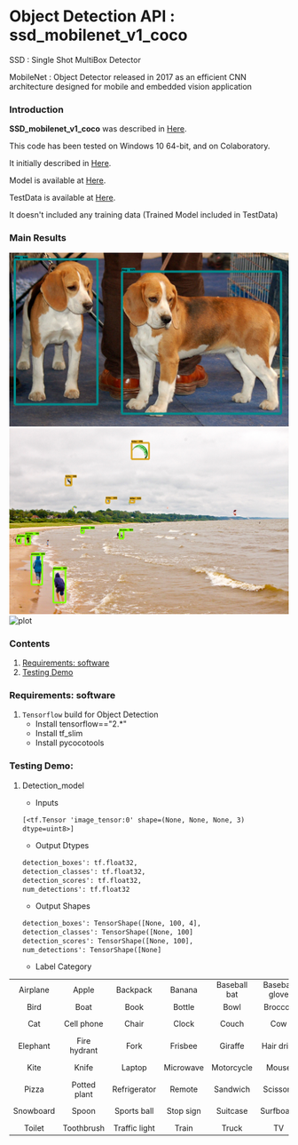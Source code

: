 # Object Detection API : ssd_mobilenet_v1_coco

SSD : Single Shot MultiBox Detector

MobileNet : Object Detector released in 2017 as an efficient CNN architecture designed for mobile and embedded vision application

### Introduction

**SSD_mobilenet_v1_coco** was described in [Here](https://docs.openvinotoolkit.org/latest/omz_models_model_ssd_mobilenet_v1_coco.html).

This code has been tested on Windows 10 64-bit, and on Colaboratory.

It initially described in [Here](https://github.com/tensorflow/models/tree/991f75e200721267302291862cd9bf936ca06f90/research/object_detection).

Model is available at [Here](https://github.com/tensorflow/models).

TestData is available at [Here](http://download.tensorflow.org/models/object_detection/ssd_mobilenet_v1_coco_2017_11_17.tar.gz).

It doesn't included any training data (Trained Model included in TestData)

### Main Results
![plot](https://github.com/falling90/Object_Detection/blob/main/Result/Result1.png?raw=true)
![plot](https://github.com/falling90/Object_Detection/blob/main/Result/Result2.png?raw=true)
![plot](https://github.com/falling90/Object_Detection/blob/main/Result/Result3.png?raw=true)

### Contents

1. [Requirements: software](#requirements-software)
2. [Testing Demo](#testing-demo)

### Requirements: software

1. `Tensorflow` build for Object Detection
    - Install tensorflow=="2.*"
    - Install tf_slim
    - Install pycocotools

### Testing Demo:
1.	Detection_model
    - Inputs
	```Shell
	[<tf.Tensor 'image_tensor:0' shape=(None, None, None, 3) dtype=uint8>]
	```

    - Output Dtypes
	```Shell
	detection_boxes': tf.float32,
	detection_classes': tf.float32,
	detection_scores': tf.float32,
	num_detections': tf.float32
	```

    - Output Shapes
	```Shell
	detection_boxes': TensorShape([None, 100, 4],
	detection_classes': TensorShape([None, 100]
	detection_scores': TensorShape([None, 100],
	num_detections': TensorShape([None]
	```

    - Label Category

|                |                |                |                |                |                |                |                |                |                |
| :-------------:| :-------------:| :-------------:| :-------------:| :-------------:| :-------------:| :-------------:| :-------------:| :-------------:| :-------------:|
| Airplane       | Apple          | Backpack       | Banana         | Baseball bat   | Baseball glove | Bear           | Bed            | Bench          | Bicycle        |
| Bird           | Boat           | Book           | Bottle         | Bowl           | Broccoli       | Bus            | Cake           | Car            | Carrot         |
| Cat            | Cell phone     | Chair          | Clock          | Couch          | Cow            | Cup            | Dining table   | Dog            | Donut          |
| Elephant       | Fire hydrant   | Fork           | Frisbee        | Giraffe        | Hair drier     | Handbag        | Horse          | Hot dog        | Keyboard       |
| Kite           | Knife          | Laptop         | Microwave      | Motorcycle     | Mouse          | Orange         | Oven           | Parking meter  | Person         |
| Pizza          | Potted plant   | Refrigerator   | Remote         | Sandwich       | Scissors       | Sheep          | Sink           | Skateboard     | Skis           |
| Snowboard      | Spoon          | Sports ball    | Stop sign      | Suitcase       | Surfboard      | Teddy bear     | Tennis racket  | Tie            | Toaster        |
| Toilet         | Toothbrush     | Traffic light  | Train          | Truck          | TV             | Umbrella       | Vase           | Wine glass     | Zebra          |
